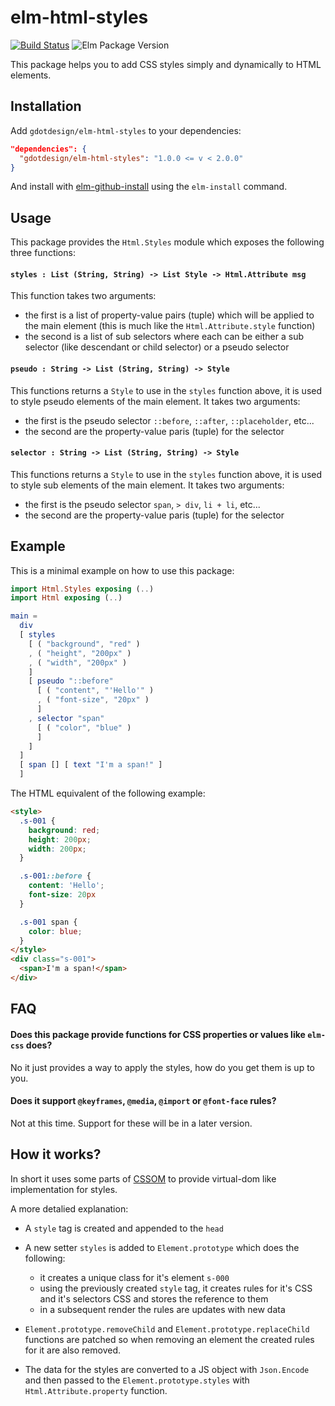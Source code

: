 # elm-html-styles
[![Build Status](https://travis-ci.org/gdotdesign/elm-html-styles.svg?branch=master)](https://travis-ci.org/gdotdesign/elm-html-styles)
![Elm Package Version](https://img.shields.io/badge/elm%20package-1.1.2-brightgreen.svg)

This package helps you to add CSS styles simply and dynamically to HTML
elements.

## Installation
Add `gdotdesign/elm-html-styles` to your dependencies:

```json
"dependencies": {
  "gdotdesign/elm-html-styles": "1.0.0 <= v < 2.0.0"
}
```

And install with [elm-github-install](https://github.com/gdotdesign/elm-github-install)
using the `elm-install` command.

## Usage
This package provides the `Html.Styles` module which exposes the following
three functions:

#### `styles : List (String, String) -> List Style -> Html.Attribute msg`
This function takes two arguments:

* the first is a list of property-value pairs (tuple) which will be applied to
  the main element (this is much like the `Html.Attribute.style` function)
* the second is a list of sub selectors where each can be either a sub selector
  (like descendant or child selector) or a pseudo selector

#### `pseudo : String -> List (String, String) -> Style`
This functions returns a `Style` to use in the `styles` function above, it is
used to style pseudo elements of the main element. It takes two arguments:

* the first is the pseudo selector `::before`, `::after`, `::placeholder`, etc...
* the second are the property-value paris (tuple) for the selector

#### `selector : String -> List (String, String) -> Style`
This functions returns a `Style` to use in the `styles` function above, it is
used to style sub elements of the main element. It takes two arguments:

* the first is the pseudo selector `span`, `> div`, `li + li`, etc...
* the second are the property-value paris (tuple) for the selector

## Example
This is a minimal example on how to use this package:

```elm
import Html.Styles exposing (..)
import Html exposing (..)

main =
  div
  [ styles
    [ ( "background", "red" )
    , ( "height", "200px" )
    , ( "width", "200px" )
    ]
    [ pseudo "::before"
      [ ( "content", "'Hello'" )
      , ( "font-size", "20px" )
      ]
    , selector "span"
      [ ( "color", "blue" )
      ]
    ]
  ]
  [ span [] [ text "I'm a span!" ]
  ]

```

The HTML equivalent of the following example:

```html
<style>
  .s-001 {
    background: red;
    height: 200px;
    width: 200px;
  }

  .s-001::before {
    content: 'Hello';
    font-size: 20px
  }

  .s-001 span {
    color: blue;
  }
</style>
<div class="s-001">
  <span>I'm a span!</span>
</div>
```

## FAQ

#### Does this package provide functions for CSS properties or values like `elm-css` does?
No it just provides a way to apply the styles, how do you get them is up to you.

#### Does it support `@keyframes`, `@media`, `@import` or `@font-face` rules?
Not at this time. Support for these will be in a later version.

## How it works?
In short it uses some parts of [CSSOM](https://developer.mozilla.org/en-US/docs/Web/API/CSS_Object_Model)
to provide virtual-dom like implementation for styles.

A more detalied explanation:

* A `style` tag is created and appended to the `head`

* A new setter `styles` is added to `Element.prototype` which does the following:
  * it creates a unique class for it's element `s-000`
  * using the previously created `style` tag, it creates rules for it's CSS and
    it's selectors CSS and stores the reference to them
  * in a subsequent render the rules are updates with new data

* `Element.prototype.removeChild` and `Element.prototype.replaceChild` functions
  are patched so when removing an element the created rules for it are
  also removed.

* The data for the styles are converted to a JS object with `Json.Encode` and then
  passed to the `Element.prototype.styles` with `Html.Attribute.property`
  function.
